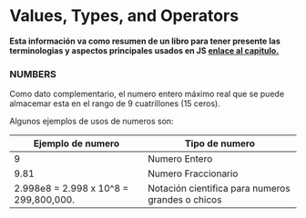 # Values, Types, and Operators

**Esta información va como resumen de un libro para tener presente las terminologias y aspectos principales usados en JS [enlace al capitulo.](https://eloquentjavascript.net/01_values.html)**

### NUMBERS 
Como dato complementario, el numero entero máximo real que se puede almacemar esta en el rango de 9 cuatrillones (15 ceros).

Algunos ejemplos de usos de numeros son:

|Ejemplo de numero|Tipo de numero|
|-----------------|--------------|
|9|Numero Entero|
|9.81|Numero Fraccionario|
|2.998e8 = 2.998 x 10^8 = 299,800,000.|Notación cientifica para numeros grandes o chicos|


